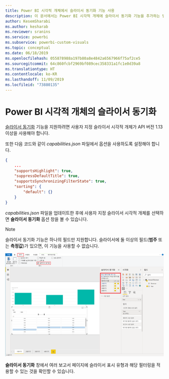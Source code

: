 ```yaml
---
title: Power BI 시각적 개체에서 슬라이서 동기화 기능 사용
description: 이 문서에서는 Power BI 시각적 개체에 슬라이서 동기화 기능을 추가하는 방법을 설명합니다.
author: KesemSharabi
ms.author: kesharab
ms.reviewer: sranins
ms.service: powerbi
ms.subservice: powerbi-custom-visuals
ms.topic: conceptual
ms.date: 06/18/2019
ms.openlocfilehash: 055878988a197b80a8e4842a6567966f75af2ce5
ms.sourcegitcommit: 64c860fcbf2969bf089cec358331a1fc1e0d39a8
ms.translationtype: HT
ms.contentlocale: ko-KR
ms.lasthandoff: 11/09/2019
ms.locfileid: "73880135"
---
```

# <a name="sync-slicers-in-power-bi-visuals"></a>Power BI 시각적 개체의 슬라이서 동기화

[슬라이서 동기화](https://docs.microsoft.com/power-bi/desktop-slicers) 기능을 지원하려면 사용자 지정 슬라이서 시각적 개체가 API 버전 1.13 이상을 사용해야 합니다.

또한 다음 코드와 같이 *capabilities.json* 파일에서 옵션을 사용하도록 설정해야 합니다.

```json
{
    ...
    "supportsHighlight": true,
    "suppressDefaultTitle": true,
    "supportsSynchronizingFilterState": true,
    "sorting": {
        "default": {}
    }
}
```

*capabilities.json* 파일을 업데이트한 후에 사용자 지정 슬라이서 시각적 개체를 선택하면 **슬라이서 동기화** 옵션 창을 볼 수 있습니다.

> [!NOTE]
> 슬라이서 동기화 기능은 하나의 필드만 지원합니다. 슬라이서에 둘 이상의 필드(**범주** 또는 **측정값**)가 있으면, 이 기능을 사용할 수 없습니다.

![“슬라이서 동기화” 창](./media/sync-slicers-panel.png)

**슬라이서 동기화** 창에서 여러 보고서 페이지에 슬라이서 표시 유형과 해당 필터링을 적용할 수 있는 것을 확인할 수 있습니다.
